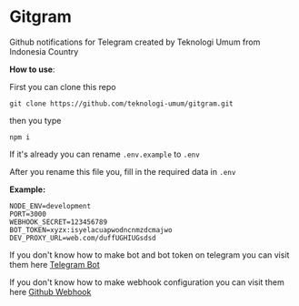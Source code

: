 # Gitgram
Github notifications for Telegram created by Teknologi Umum from Indonesia Country

**How to use**:

First you can clone this repo

``` git clone https://github.com/teknologi-umum/gitgram.git ```

then you type

``` npm i ```

If it's already you can rename ```.env.example``` to ```.env```

After you rename this file you, fill in the required data in ```.env```

**Example:**
```
NODE_ENV=development
PORT=3000
WEBHOOK_SECRET=123456789
BOT_TOKEN=xyzx:isyelacuapwodncnmzdcmajwo 
DEV_PROXY_URL=web.com/duffUGHIUGsdsd
```

If you don't know how to make bot and bot token on telegram you can visit them here [Telegram Bot](https://core.telegram.org/bots)

If you don't know how to make webhook configuration you can visit them here
[Github Webhook](https://docs.github.com/en/developers/webhooks-and-events/webhooks/about-webhooks)
